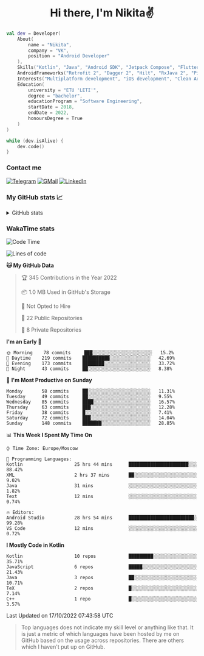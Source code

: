 <h1 align="center">
Hi there, I'm Nikita✌️
</h1>

```kotlin
val dev = Developer(
    About(
        name = "Nikita",
        company = "VK",
        position = "Android Developer"
    ),
    Skills("Kotlin", "Java", "Android SDK", "Jetpack Compose", "Flutter", "KMM"),
    AndroidFrameworks("Retrofit 2", "Dagger 2", "Hilt", "RxJava 2", "Picasso", "Kotlin Coroutines"),
    Interests("Multiplatform development", "iOS development", "Clean Architecture"),
    Education(
        university = "ETU 'LETI'",
        degree = "bachelor",
        educationProgram = "Software Engineering",
        startDate = 2018,
        endDate = 2022,
        honoursDegree = True
    )
)

while (dev.isAlive) {
    dev.code()
}
```

### Contact me

[![Telegram](https://img.shields.io/badge/Telegram-white?style=for-the-badge&logo=telegram&logoColor=29e9ea)](https://t.me/po4yka)
[![GMail](https://img.shields.io/badge/Gmail-white?style=for-the-badge&logo=gmail&logoColor=d14836)](mailto:pochaev.nik@gmail.com)
[![LinkedIn](https://img.shields.io/badge/linkedin%20-white.svg?&style=for-the-badge&logo=linkedin&logoColor=%230077B5)](https://www.linkedin.com/in/nikita-pochaev-415b5a1a1)

### My GitHub stats 📈

<details>
  <summary>GitHub stats</summary>
  <p align="center">
    <img src="https://github-readme-stats.vercel.app/api?username=po4yka&show_icons=true&theme=dark" />
  </p>
</details>

### WakaTime stats

<!--START_SECTION:waka-->
![Code Time](http://img.shields.io/badge/Code%20Time-3%2C276%20hrs%208%20mins-blue)

![Lines of code](https://img.shields.io/badge/From%20Hello%20World%20I%27ve%20Written-1%20Million%20lines%20of%20code-blue)

**🐱 My GitHub Data** 

> 🏆 345 Contributions in the Year 2022
 > 
> 📦 1.0 MB Used in GitHub's Storage 
 > 
> 🚫 Not Opted to Hire
 > 
> 📜 22 Public Repositories 
 > 
> 🔑 8 Private Repositories  
 > 
**I'm an Early 🐤** 

```text
🌞 Morning    78 commits     ███░░░░░░░░░░░░░░░░░░░░░░   15.2% 
🌆 Daytime    219 commits    ██████████░░░░░░░░░░░░░░░   42.69% 
🌃 Evening    173 commits    ████████░░░░░░░░░░░░░░░░░   33.72% 
🌙 Night      43 commits     ██░░░░░░░░░░░░░░░░░░░░░░░   8.38%

```
📅 **I'm Most Productive on Sunday** 

```text
Monday       58 commits     ██░░░░░░░░░░░░░░░░░░░░░░░   11.31% 
Tuesday      49 commits     ██░░░░░░░░░░░░░░░░░░░░░░░   9.55% 
Wednesday    85 commits     ████░░░░░░░░░░░░░░░░░░░░░   16.57% 
Thursday     63 commits     ███░░░░░░░░░░░░░░░░░░░░░░   12.28% 
Friday       38 commits     █░░░░░░░░░░░░░░░░░░░░░░░░   7.41% 
Saturday     72 commits     ███░░░░░░░░░░░░░░░░░░░░░░   14.04% 
Sunday       148 commits    ███████░░░░░░░░░░░░░░░░░░   28.85%

```


📊 **This Week I Spent My Time On** 

```text
⌚︎ Time Zone: Europe/Moscow

💬 Programming Languages: 
Kotlin                   25 hrs 44 mins      ██████████████████████░░░   88.42% 
XML                      2 hrs 37 mins       ██░░░░░░░░░░░░░░░░░░░░░░░   9.02% 
Java                     31 mins             ░░░░░░░░░░░░░░░░░░░░░░░░░   1.82% 
Text                     12 mins             ░░░░░░░░░░░░░░░░░░░░░░░░░   0.74%

🔥 Editors: 
Android Studio           28 hrs 54 mins      ████████████████████████░   99.28% 
VS Code                  12 mins             ░░░░░░░░░░░░░░░░░░░░░░░░░   0.72%

```

**I Mostly Code in Kotlin** 

```text
Kotlin                   10 repos            █████████░░░░░░░░░░░░░░░░   35.71% 
JavaScript               6 repos             █████░░░░░░░░░░░░░░░░░░░░   21.43% 
Java                     3 repos             ██░░░░░░░░░░░░░░░░░░░░░░░   10.71% 
TeX                      2 repos             █░░░░░░░░░░░░░░░░░░░░░░░░   7.14% 
C++                      1 repo              █░░░░░░░░░░░░░░░░░░░░░░░░   3.57%

```



 Last Updated on 17/10/2022 07:43:58 UTC
<!--END_SECTION:waka-->

> Top languages does not indicate my skill level or anything like that. It is just a metric of which languages have been hosted by me on GitHub based on the usage across repositories. There are others which I haven't put up on GitHub.
